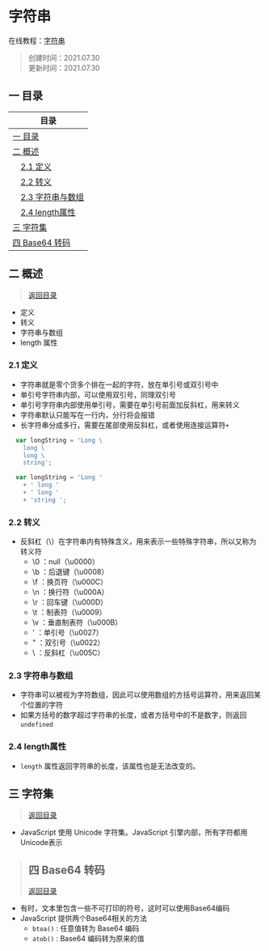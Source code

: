 # 字符串
在线教程：[字符串](https://wangdoc.com/javascript/types/string.html)
>创建时间：2021.07.30  
>更新时间：2021.07.30

## <a name="chapter-one" id="chapter-one"></a>一 目录

| 目录             | 
| ------------------ | 
| [一 目录](#chapter-one)               |
| [二 概述](#chapter-two)               |
| &emsp;[2.1 定义](#chapter-two-one) |
| &emsp;[2.2 转义](#chapter-two-two) |
| &emsp;[2.3 字符串与数组](#chapter-two-three) |
| &emsp;[2.4 length属性](#chapter-two-four) |
| [三 字符集](#chapter-three)           |
| [四 Base64 转码](#chapter-four)           |

## <a name="chapter-two" id="chapter-two"></a>二 概述
> [返回目录](#chapter-one)  
  * 定义
  * 转义
  * 字符串与数组
  * length 属性

### <a name="chapter-two-one" id="chapter-two-one"></a>2.1 定义
* 字符串就是零个货多个排在一起的字符，放在单引号或双引号中
* 单引号字符串内部，可以使用双引号，同理双引号
* 单引号字符串内部使用单引号，需要在单引号前面加反斜杠，用来转义
* 字符串默认只能写在一行内，分行将会报错
* 长字符串分成多行，需要在尾部使用反斜杠，或者使用连接运算符`+`
```javascript
  var longString = 'Long \
    long \
    long \
    string';

  var longString = 'Long '
    + ' long '
    + ' long '
    + 'string ';
```
### <a name="chapter-two-one" id="chapter-two-one"></a>2.2 转义
* 反斜杠（\）在字符串内有特殊含义，用来表示一些特殊字符串，所以又称为转义符
  * \0 ：null（\u0000）
  * \b ：后退键（\u0008）
  * \f ：换页符（\u000C）
  * \n ：换行符（\u000A）
  * \r ：回车键（\u000D）
  * \t ：制表符（\u0009）
  * \v ：垂直制表符（\u000B）
  * \' ：单引号（\u0027）
  * \" ：双引号（\u0022）
  * \\ ：反斜杠（\u005C）
### <a name="chapter-two-one" id="chapter-two-one"></a>2.3 字符串与数组
* 字符串可以被视为字符数组，因此可以使用数组的方括号运算符，用来返回某个位置的字符
* 如果方括号的数字超过字符串的长度，或者方括号中的不是数字，则返回`undefined`

### <a name="chapter-two-one" id="chapter-two-one"></a>2.4 length属性
* `length` 属性返回字符串的长度，该属性也是无法改变的。

## <a name="chapter-three" id="chapter-three"></a>三 字符集
> [返回目录](#chapter-one) 

* JavaScript 使用 Unicode 字符集。JavaScript 引擎内部，所有字符都用 Unicode表示

> ## <a name="chapter-four" id="chapter-four"></a>四 Base64 转码
> [返回目录](#chapter-one) 

* 有时，文本里包含一些不可打印的符号，这时可以使用Base64编码
* JavaScript 提供两个Base64相关的方法
  * `btoa()` : 任意值转为 Base64 编码
  * `atob()` : Base64 编码转为原来的值
